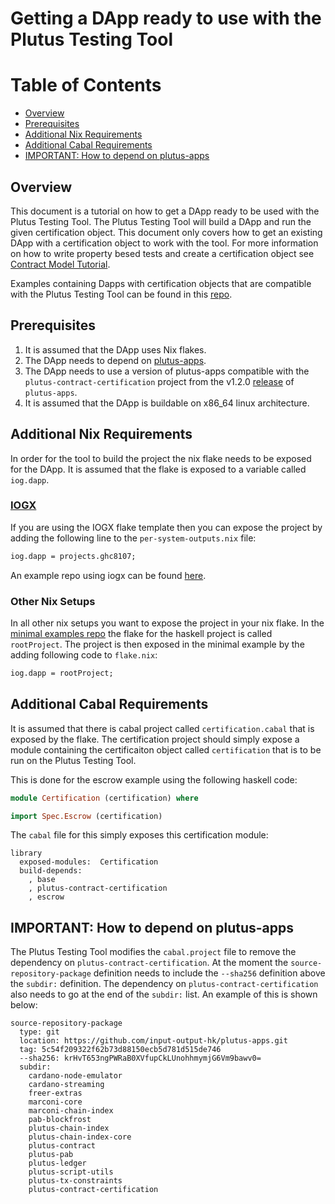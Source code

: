# Getting a DApp ready to use with the Plutus Testing Tool

# Table of Contents
- [Overview](#overview)
- [Prerequisites](#prerequisites)
- [Additional Nix Requirements](#nix)
- [Additional Cabal Requirements](#cabal)
- [IMPORTANT: How to depend on plutus-apps](#important)

## Overview <a name="overview"></a>

This document is a tutorial on how to get a DApp ready to be used with the Plutus Testing Tool. The Plutus Testing Tool will build a DApp and run the given certification object. This document only covers how to get an existing DApp with a certification object to work with the tool. For more information on how to write property besed tests and create a certification object see [Contract Model Tutorial](https://plutus-apps.readthedocs.io/en/latest/plutus/tutorials/contract-models.html).

Examples containing Dapps with certification objects that are compatible with the Plutus Testing Tool can be found in this [repo](https://github.com/Ali-Hill/minimal-ptt-examples).

## Prerequisites <a name="prerequisites"></a>

1. It is assumed that the DApp uses Nix flakes. 
2. The DApp needs to depend on [plutus-apps](https://github.com/input-output-hk/plutus-apps/).
3. The DApp needs to use a version of plutus-apps compatible with the `plutus-contract-certification` project from the v1.2.0 [release](https://github.com/input-output-hk/plutus-apps/tree/v1.2.0/plutus-contract-certification) of `plutus-apps`. 
4. It is assumed that the DApp is buildable on x86_64 linux architecture.

## Additional Nix Requirements <a name="nix"></a>

In order for the tool to build the project the nix flake needs to be exposed for the DApp. It is assumed that the flake is exposed to a variable called `iog.dapp`. 

### [IOGX](https://github.com/input-output-hk/iogx)

If you are using the IOGX flake template then you can expose the project by adding the following line to the `per-system-outputs.nix` file:

```nix
iog.dapp = projects.ghc8107;
```

An example repo using iogx can be found [here](https://github.com/Ali-Hill/minimal-ptt-examples/tree/escrow-iogx).

### Other Nix Setups

In all other nix setups you want to expose the project in your nix flake. In the [minimal examples repo](https://github.com/Ali-Hill/minimal-ptt-examples) the flake for the haskell project is called `rootProject`.  The project is then exposed in the minimal example by the adding following code to `flake.nix`:

```nix
iog.dapp = rootProject;
```

## Additional Cabal Requirements <a name="cabal"></a>

It is assumed that there is cabal project called `certification.cabal` that is exposed by the flake. The certification project should simply expose a module containing the certificaiton object called `certification` that is to be run on the Plutus Testing Tool. 

This is done for the escrow example using the following haskell code: 

```haskell
module Certification (certification) where

import Spec.Escrow (certification)
```

The `cabal` file for this simply exposes this certification module: 

```cabal 
library
  exposed-modules:  Certification
  build-depends:
    , base
    , plutus-contract-certification
    , escrow
```

## IMPORTANT: How to depend on plutus-apps <a name="important"></a>

The Plutus Testing Tool modifies the `cabal.project` file to remove the dependency on `plutus-contract-certification`. At the moment the `source-repository-package` definition needs to include the `--sha256` definition above the `subdir:` definition. The dependency on `plutus-contract-certification` also needs to go at the end of the `subdir:` list. An example of this is shown below: 

```cabal
source-repository-package
  type: git
  location: https://github.com/input-output-hk/plutus-apps.git
  tag: 5c54f209322f62b73d88150ecb5d781d515de746
  --sha256: krHvT653ngPWRaB0XVfupCkLUnohhmymjG6Vm9bawv0=
  subdir:
    cardano-node-emulator
    cardano-streaming
    freer-extras
    marconi-core
    marconi-chain-index
    pab-blockfrost
    plutus-chain-index
    plutus-chain-index-core
    plutus-contract
    plutus-pab
    plutus-ledger
    plutus-script-utils
    plutus-tx-constraints
    plutus-contract-certification
```    



